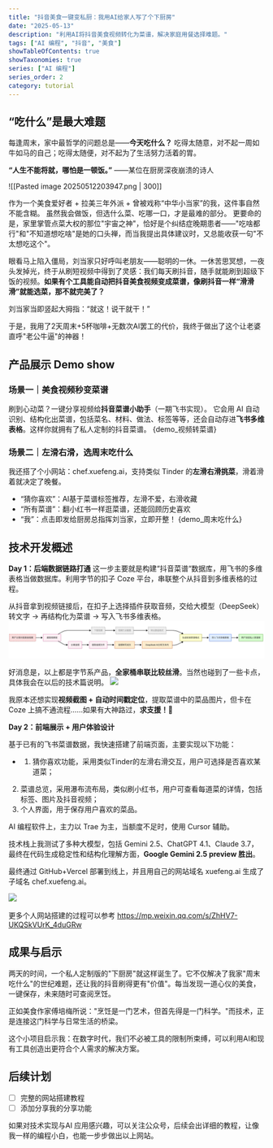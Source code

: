 ```yaml
---
title: "抖音美食一键变私厨：我用AI给家人写了个下厨房"
date: "2025-05-13"
description: "利用AI将抖音美食视频转化为菜谱，解决家庭用餐选择难题。"
tags: ["AI 编程", "抖音", "美食"]
showTableOfContents: true
showTaxonomies: true
series: ["AI 编程"]
series_order: 2
category: tutorial
---
```

## **“吃什么”是最大难题**

每逢周末，家中最哲学的问题总是——**今天吃什么？**
吃得太随意，对不起一周如牛如马的自己；吃得太随便，对不起为了生活努力活着的胃。

**“人生不能将就，哪怕是一顿饭。”**
——某位在厨房深夜崩溃的诗人

![[Pasted image 20250512203947.png | 300]]

作为一个美食爱好者 + 拉美三年外派 + 曾被戏称“中华小当家”的我，这件事自然不能含糊。
虽然我会做饭，但选什么菜、吃哪一口，才是最难的部分。
更要命的是，家里掌管点菜大权的那位"宇宙之神"，恰好是个纠结症晚期患者——"吃啥都行"和"不知道想吃啥"是她的口头禅，而当我提出具体建议时，又总能收获一句"不太想吃这个"。

眼看马上陷入僵局，刘当家只好呼叫老朋友——聪明的一休。一休苦思冥想，一夜头发掉光，终于从刷短视频中得到了灵感：我们每天刷抖音，随手就能刷到超级下饭的视频。**如果有个工具能自动把抖音美食视频变成菜谱，像刷抖音一样“滑滑滑”就能选菜，那不就完美了？**

刘当家当即竖起大拇指：“就这！说干就干！”

于是，我用了2天周末+5杯咖啡+无数次AI罢工的代价，我终于做出了这个让老婆直呼"老公牛逼"的神器！

## 产品展示 Demo show
### **场景一｜美食视频秒变菜谱**
刷到心动菜？一键分享视频给**抖音菜谱小助手**（一期飞书实现）。
它会用 AI 自动识别、结构化出菜谱，包括菜名、材料、做法、标签等等，还会自动存进**飞书多维表格**。这样你就拥有了私人定制的抖音菜谱。
{demo_视频转菜谱}

### **场景二｜左滑右滑，选周末吃什么**

我还搭了个小网站：chef.xuefeng.ai，支持类似 Tinder 的**左滑右滑挑菜**，滑着滑着就决定了晚餐。
- “猜你喜欢”：AI基于菜谱标签推荐，左滑不爱，右滑收藏
- “所有菜谱”：翻小红书一样逛菜谱，还能回顾历史喜欢
- “我”：点击即发给厨房总指挥刘当家，立即开整！
{demo_周末吃什么}


## 技术开发概述

**Day 1：后端数据链路打通**
这一步主要就是构建“抖音菜谱“数据库，用飞书的多维表格当做数据库。利用字节的扣子 Coze 平台，串联整个从抖音到多维表格的过程。

从抖音拿到视频链接后，在扣子上选择插件获取音频，交给大模型（DeepSeek）转文字 → 再结构化为菜谱 → 写入飞书多维表格。
![](Pasted%20image%2020250512224309.png)

好消息是，以上都是字节系产品，**全家桶串联比较丝滑**。当然也碰到了一些卡点，具体我会在以后的技术篇说明。
![](Pasted%20image%2020250512212555.png)

我原本还想实现**视频截图 + 自动时间戳定位**，提取菜谱中的菜品图片，但卡在 Coze 上搞不通流程……如果有大神路过，**求支援！🙏**


**Day 2：前端展示 + 用户体验设计**

基于已有的飞书菜谱数据，我快速搭建了前端页面，主要实现以下功能：
- 1. 猜你喜欢功能，采用类似Tinder的左滑右滑交互，用户可选择是否喜欢某道菜；
2. 菜谱总览，采用瀑布流布局，类似刷小红书，用户可查看每道菜的详情，包括标签、图片及抖音视频；
3. 个人界面，用于保存用户喜欢的菜品。

AI 编程软件上，主力以 Trae 为主，当额度不足时，使用 Cursor 辅助。

技术栈上我测试了多种大模型，包括 Gemini 2.5、ChatGPT 4.1、Claude 3.7，最终在代码生成稳定性和结构化理解方面，**Google Gemini 2.5 preview 胜出**。

最终通过 GitHub+Vercel 部署到线上，并且用自己的网站域名 xuefeng.ai 生成了子域名 chef.xuefeng.ai。

![](Pasted%20image%2020250512215508.png)

更多个人网站搭建的过程可以参考 https://mp.weixin.qq.com/s/ZhHV7-UKQSkVUrK_4duGRw 
## 成果与启示

两天的时间，一个私人定制版的"下厨房"就这样诞生了。它不仅解决了我家"周末吃什么"的世纪难题，还让我的抖音刷得更有"价值"。每当发现一道心仪的美食，一键保存，未来随时可查阅烹饪。

正如美食作家傅培梅所说："烹饪是一门艺术，但首先得是一门科学。"而技术，正是连接这门科学与日常生活的桥梁。

这个小项目启示我：在数字时代，我们不必被工具的限制所束缚，可以利用AI和现有工具创造出更符合个人需求的解决方案。
## 后续计划
- [ ] 完整的网站搭建教程
- [ ] 添加分享我的分享功能

如果对技术实现与AI 应用感兴趣，可以关注公众号，后续会出详细的教程，让像我一样的编程小白，也能一步步做出以上网站。
